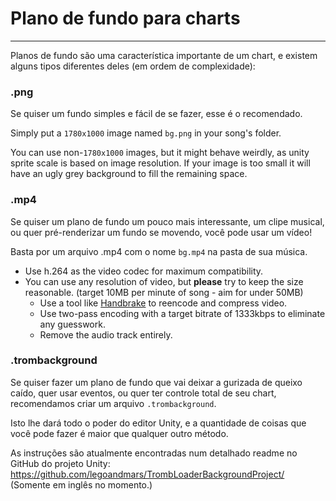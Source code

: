 # Plano de fundo para charts
---

Planos de fundo são uma característica importante de um chart, e existem alguns tipos diferentes deles (em ordem de complexidade):

### .png

Se quiser um fundo simples e fácil de se fazer, esse é o recomendado.

Simply put a `1780x1000` image named `bg.png` in your song's folder.

You can use non-`1780x1000` images, but it might behave weirdly, as unity sprite scale is based on image resolution. If your image is too small it will have an ugly grey background to fill the remaining space.

### .mp4

Se quiser um plano de fundo um pouco mais interessante, um clipe musical, ou quer pré-renderizar um fundo se movendo, você pode usar um vídeo!

Basta por um arquivo .mp4 com o nome `bg.mp4` na pasta de sua música.

- Use h.264 as the video codec for maximum compatibility.
- You can use any resolution of video, but **please** try to keep the size reasonable. (target 10MB per minute of song - aim for under 50MB)
  - Use a tool like [Handbrake](https://handbrake.fr/) to reencode and compress video.
  - Use two-pass encoding with a target bitrate of 1333kbps to eliminate any guesswork.
  - Remove the audio track entirely.

### .trombackground

Se quiser fazer um plano de fundo que vai deixar a gurizada de queixo caído, quer usar eventos, ou quer ter controle total de seu chart, recomendamos criar um arquivo `.trombackground`.

Isto lhe dará todo o poder do editor Unity, e a quantidade de coisas que você pode fazer é maior que qualquer outro método.

As instruções são atualmente encontradas num detalhado readme no GitHub do projeto Unity: <https://github.com/legoandmars/TrombLoaderBackgroundProject/> (Somente em inglês no momento.)
